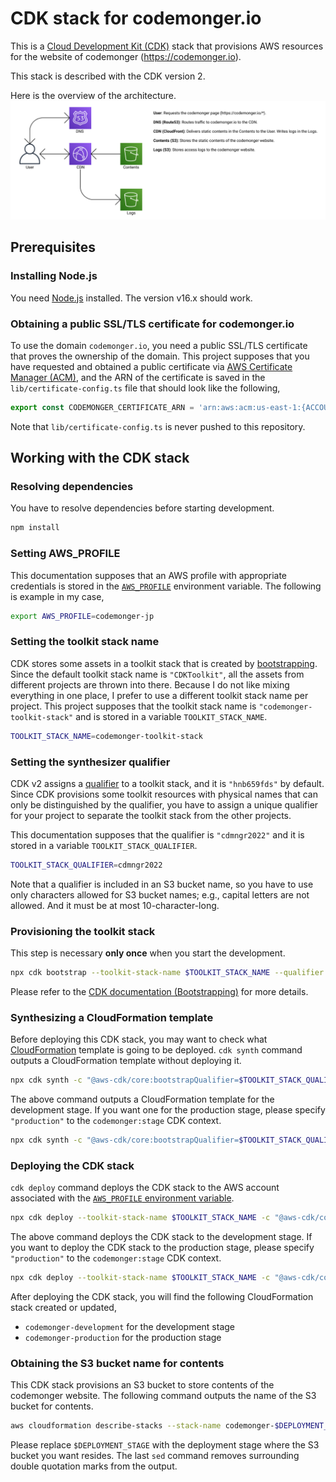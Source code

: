 # CDK stack for codemonger.io

This is a [Cloud Development Kit (CDK)](https://docs.aws.amazon.com/cdk/v2/guide/home.html) stack that provisions AWS resources for the website of codemonger (https://codemonger.io).

This stack is described with the CDK version 2.

Here is the overview of the architecture.
![AWS Architecture](./docs/aws-architecture.png)

## Prerequisites

### Installing Node.js

You need [Node.js](https://nodejs.org/en/) installed.
The version v16.x should work.

### Obtaining a public SSL/TLS certificate for codemonger.io

To use the domain `codemonger.io`, you need a public SSL/TLS certificate that proves the ownership of the domain.
This project supposes that you have requested and obtained a public certificate via [AWS Certificate Manager (ACM)](https://docs.aws.amazon.com/acm/latest/userguide/acm-overview.html), and the ARN of the certificate is saved in the `lib/certificate-config.ts` file that should look like the following,

```ts
export const CODEMONGER_CERTIFICATE_ARN = 'arn:aws:acm:us-east-1:{ACCOUNT_ID}:certificate/{CERTIFICATE_ID}';
```

Note that `lib/certificate-config.ts` is never pushed to this repository.

## Working with the CDK stack

### Resolving dependencies

You have to resolve dependencies before starting development.

```sh
npm install
```

### Setting AWS_PROFILE

This documentation supposes that an AWS profile with appropriate credentials is stored in the [`AWS_PROFILE`](https://docs.aws.amazon.com/cli/latest/userguide/cli-configure-profiles.html) environment variable.
The following is example in my case,

```sh
export AWS_PROFILE=codemonger-jp
```

### Setting the toolkit stack name

CDK stores some assets in a toolkit stack that is created by [bootstrapping](https://docs.aws.amazon.com/cdk/v2/guide/bootstrapping.html).
Since the default toolkit stack name is `"CDKToolkit"`, all the assets from different projects are thrown into there.
Because I do not like mixing everything in one place, I prefer to use a different toolkit stack name per project.
This project supposes that the toolkit stack name is `"codemonger-toolkit-stack"` and is stored in a variable `TOOLKIT_STACK_NAME`.

```sh
TOOLKIT_STACK_NAME=codemonger-toolkit-stack
```

### Setting the synthesizer qualifier

CDK v2 assigns a [qualifier](https://docs.aws.amazon.com/cdk/v2/guide/bootstrapping.html#bootstrapping-custom-synth) to a toolkit stack, and it is `"hnb659fds"` by default.
Since CDK provisions some toolkit resources with physical names that can only be distinguished by the qualifier, you have to assign a unique qualifier for your project to separate the toolkit stack from the other projects.

This documentation supposes that the qualifier is `"cdmngr2022"` and it is stored in a variable `TOOLKIT_STACK_QUALIFIER`.

```sh
TOOLKIT_STACK_QUALIFIER=cdmngr2022
```

Note that a qualifier is included in an S3 bucket name, so you have to use only characters allowed for S3 bucket names; e.g., capital letters are not allowed.
And it must be at most 10-character-long.

### Provisioning the toolkit stack

This step is necessary **only once** when you start the development.

```sh
npx cdk bootstrap --toolkit-stack-name $TOOLKIT_STACK_NAME --qualifier $TOOLKIT_STACK_QUALIFIER
```

Please refer to the [CDK documentation (Bootstrapping)](https://docs.aws.amazon.com/cdk/v2/guide/bootstrapping.html) for more details.

### Synthesizing a CloudFormation template

Before deploying this CDK stack, you may want to check what [CloudFormation](https://docs.aws.amazon.com/AWSCloudFormation/latest/UserGuide/Welcome.html) template is going to be deployed.
`cdk synth` command outputs a CloudFormation template without deploying it.

```sh
npx cdk synth -c "@aws-cdk/core:bootstrapQualifier=$TOOLKIT_STACK_QUALIFIER"
```

The above command outputs a CloudFormation template for the development stage.
If you want one for the production stage, please specify `"production"` to the `codemonger:stage` CDK context.

```sh
npx cdk synth -c "@aws-cdk/core:bootstrapQualifier=$TOOLKIT_STACK_QUALIFIER" -c codemonger:stage=production
```

### Deploying the CDK stack

`cdk deploy` command deploys the CDK stack to the AWS account associated with the [`AWS_PROFILE` environment variable](#setting-awsprofile).

```sh
npx cdk deploy --toolkit-stack-name $TOOLKIT_STACK_NAME -c "@aws-cdk/core:bootstrapQualifier=$TOOLKIT_STACK_QUALIFIER"
```

The above command deploys the CDK stack to the development stage.
If you want to deploy the CDK stack to the production stage, please specify `"production"` to the `codemonger:stage` CDK context.

```sh
npx cdk deploy --toolkit-stack-name $TOOLKIT_STACK_NAME -c "@aws-cdk/core:bootstrapQualifier=$TOOLKIT_STACK_QUALIFIER" -c codemonger:stage=production
```

After deploying the CDK stack, you will find the following CloudFormation stack created or updated,
- `codemonger-development` for the development stage
- `codemonger-production` for the production stage

### Obtaining the S3 bucket name for contents

This CDK stack provisions an S3 bucket to store contents of the codemonger website.
The following command outputs the name of the S3 bucket for contents.

```sh
aws cloudformation describe-stacks --stack-name codemonger-$DEPLOYMENT_STAGE --query "Stacks[0].Outputs[?OutputKey=='ContentsBucketName']|[0].OutputValue" | sed -E 's/(^")|("$)//g'
```

Please replace `$DEPLOYMENT_STAGE` with the deployment stage where the S3 bucket you want resides.
The last `sed` command removes surrounding double quotation marks from the output.